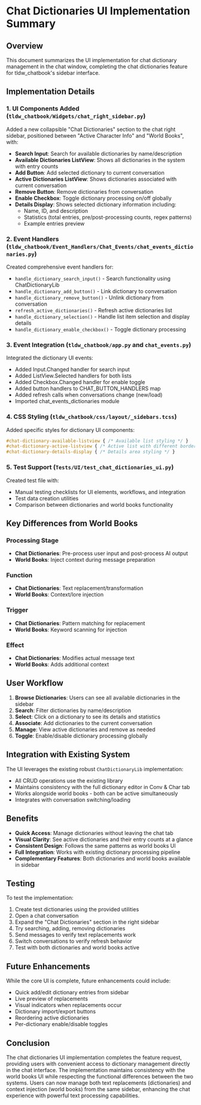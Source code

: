 # Chat Dictionaries UI Implementation Summary

## Overview

This document summarizes the UI implementation for chat dictionary management in the chat window, completing the chat dictionaries feature for tldw_chatbook's sidebar interface.

## Implementation Details

### 1. UI Components Added (`tldw_chatbook/Widgets/chat_right_sidebar.py`)

Added a new collapsible "Chat Dictionaries" section to the chat right sidebar, positioned between "Active Character Info" and "World Books", with:

- **Search Input**: Search for available dictionaries by name/description
- **Available Dictionaries ListView**: Shows all dictionaries in the system with entry counts
- **Add Button**: Add selected dictionary to current conversation  
- **Active Dictionaries ListView**: Shows dictionaries associated with current conversation
- **Remove Button**: Remove dictionaries from conversation
- **Enable Checkbox**: Toggle dictionary processing on/off globally
- **Details Display**: Shows selected dictionary information including:
  - Name, ID, and description
  - Statistics (total entries, pre/post-processing counts, regex patterns)
  - Example entries preview

### 2. Event Handlers (`tldw_chatbook/Event_Handlers/Chat_Events/chat_events_dictionaries.py`)

Created comprehensive event handlers for:

- `handle_dictionary_search_input()` - Search functionality using ChatDictionaryLib
- `handle_dictionary_add_button()` - Link dictionary to conversation
- `handle_dictionary_remove_button()` - Unlink dictionary from conversation
- `refresh_active_dictionaries()` - Refresh active dictionaries list
- `handle_dictionary_selection()` - Handle list item selection and display details
- `handle_dictionary_enable_checkbox()` - Toggle dictionary processing

### 3. Event Integration (`tldw_chatbook/app.py` and `chat_events.py`)

Integrated the dictionary UI events:

- Added Input.Changed handler for search input
- Added ListView.Selected handlers for both lists
- Added Checkbox.Changed handler for enable toggle
- Added button handlers to CHAT_BUTTON_HANDLERS map
- Added refresh calls when conversations change (new/load)
- Imported chat_events_dictionaries module

### 4. CSS Styling (`tldw_chatbook/css/layout/_sidebars.tcss`)

Added specific styles for dictionary UI components:

```css
#chat-dictionary-available-listview { /* Available list styling */ }
#chat-dictionary-active-listview { /* Active list with different border color */ }
#chat-dictionary-details-display { /* Details area styling */ }
```

### 5. Test Support (`Tests/UI/test_chat_dictionaries_ui.py`)

Created test file with:
- Manual testing checklists for UI elements, workflows, and integration
- Test data creation utilities
- Comparison between dictionaries and world books functionality

## Key Differences from World Books

### Processing Stage
- **Chat Dictionaries**: Pre-process user input and post-process AI output
- **World Books**: Inject context during message preparation

### Function
- **Chat Dictionaries**: Text replacement/transformation
- **World Books**: Context/lore injection

### Trigger
- **Chat Dictionaries**: Pattern matching for replacement
- **World Books**: Keyword scanning for injection

### Effect
- **Chat Dictionaries**: Modifies actual message text
- **World Books**: Adds additional context

## User Workflow

1. **Browse Dictionaries**: Users can see all available dictionaries in the sidebar
2. **Search**: Filter dictionaries by name/description
3. **Select**: Click on a dictionary to see its details and statistics
4. **Associate**: Add dictionaries to the current conversation
5. **Manage**: View active dictionaries and remove as needed
6. **Toggle**: Enable/disable dictionary processing globally

## Integration with Existing System

The UI leverages the existing robust `ChatDictionaryLib` implementation:

- All CRUD operations use the existing library
- Maintains consistency with the full dictionary editor in Conv & Char tab
- Works alongside world books - both can be active simultaneously
- Integrates with conversation switching/loading

## Benefits

- **Quick Access**: Manage dictionaries without leaving the chat tab
- **Visual Clarity**: See active dictionaries and their entry counts at a glance
- **Consistent Design**: Follows the same patterns as world books UI
- **Full Integration**: Works with existing dictionary processing pipeline
- **Complementary Features**: Both dictionaries and world books available in sidebar

## Testing

To test the implementation:

1. Create test dictionaries using the provided utilities
2. Open a chat conversation
3. Expand the "Chat Dictionaries" section in the right sidebar
4. Try searching, adding, removing dictionaries
5. Send messages to verify text replacements work
6. Switch conversations to verify refresh behavior
7. Test with both dictionaries and world books active

## Future Enhancements

While the core UI is complete, future enhancements could include:

- Quick add/edit dictionary entries from sidebar
- Live preview of replacements
- Visual indicators when replacements occur
- Dictionary import/export buttons
- Reordering active dictionaries
- Per-dictionary enable/disable toggles

## Conclusion

The chat dictionaries UI implementation completes the feature request, providing users with convenient access to dictionary management directly in the chat interface. The implementation maintains consistency with the world books UI while respecting the functional differences between the two systems. Users can now manage both text replacements (dictionaries) and context injection (world books) from the same sidebar, enhancing the chat experience with powerful text processing capabilities.